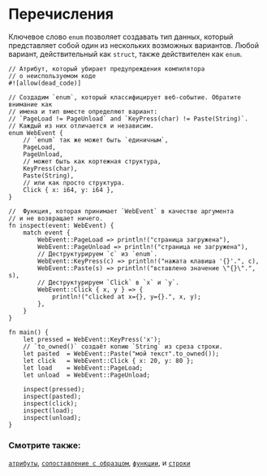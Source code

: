 # Перечисления

Ключевое слово `enum` позволяет создавать тип данных, 
который представляет собой один из нескольких возможных вариантов. 
Любой вариант, действительный как `struct`, также действителен как `enum`.

```rust,editable
// Атрибут, который убирает предупреждения компилятора
// о неиспользуемом коде
#![allow(dead_code)]

// Создадим `enum`, который классифицирует веб-событие. Обратите внимание как
// имена и тип вместе определяют вариант:
// `PageLoad != PageUnload` and `KeyPress(char) != Paste(String)`.
// Каждый из них отличается и независим.
enum WebEvent {
    // `enum` так же может быть `единичным`,
    PageLoad,
    PageUnload,
    // может быть как кортежная структура,
    KeyPress(char),
    Paste(String),
    // или как просто структура.
    Click { x: i64, y: i64 },
}

//  Функция, которая принимает `WebEvent` в качестве аргумента
// и не возвращает ничего.
fn inspect(event: WebEvent) {
    match event {
        WebEvent::PageLoad => println!("страница загружена"),
        WebEvent::PageUnload => println!("страница не загружена"),
        // Деструктурируем `c` из `enum`.
        WebEvent::KeyPress(c) => println!("нажата клавиша '{}'.", c),
        WebEvent::Paste(s) => println!("вставлено значение \"{}\".", s),
        // Деструктурируем `Click` в `x` и `y`.
        WebEvent::Click { x, y } => {
            println!("clicked at x={}, y={}.", x, y);
        },
    }
}

fn main() {
    let pressed = WebEvent::KeyPress('x');
    // `to_owned()` создаёт копию `String` из среза строки.
    let pasted  = WebEvent::Paste("мой текст".to_owned());
    let click   = WebEvent::Click { x: 20, y: 80 };
    let load    = WebEvent::PageLoad;
    let unload  = WebEvent::PageUnload;

    inspect(pressed);
    inspect(pasted);
    inspect(click);
    inspect(load);
    inspect(unload);
}

```

### Смотрите также:

[`атрибуты`][attributes], [`сопоставление с образцом`][match], [`функции`][fn], и [`строки`][str]

[attributes]: attribute.html
[c_struct]: https://ru.wikipedia.org/wiki/Структура_(язык_Си)
[match]: flow_control/match.html
[fn]: fn.html
[str]: std/str.html
